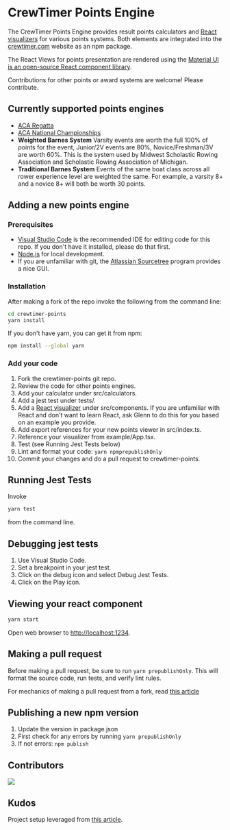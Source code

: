# CrewTimer Points Engine

The CrewTimer Points Engine provides result points calculators and [React visualizers](https://react.dev/) for various points systems.  Both elements are integrated into the [crewtimer.com](https://crewtimer.com) website as an npm package.

The React Views for points presentation are rendered using the [Material UI is an open-source React component library](https://mui.com/material-ui/getting-started/overview/).

Contributions for other points or award systems are welcome!  Please contribute.

## Currently supported points engines

* [ACA Regatta](docs/ACA-SprintRacingRules-v1-04.pdf)
* [ACA National Championships](docs/ACA-SprintRacingRules-v1-04.pdf)
* **Weighted Barnes System** Varsity events are worth the full 100% of points for the event, Junior/2V events are 80%, Novice/Freshman/3V are worth 60%. This is the system used by Midwest Scholastic Rowing Association and Scholastic Rowing Association of Michigan.
* **Traditional Barnes System** Events of the same boat class across all rower experience level are weighted the same. For example, a varsity 8+ and a novice 8+ will both be worth 30 points.

## Adding a new points engine

### Prerequisites

* [Visual Studio Code](https://code.visualstudio.com/) is the recommended IDE for editing code for this repo.  If you don't have it installed, please do that first.
* [Node.js](https://nodejs.org/en) for local development.
* If you are unfamiliar with git, the [Atlassian Sourcetree](https://www.sourcetreeapp.com/) program provides a nice GUI.

### Installation

After making a fork of the repo invoke the following from the command line:

```bash
cd crewtimer-points
yarn install
```

If you don't have yarn, you can get it from npm:

```bash
npm install --global yarn
```

### Add your code

1. Fork the crewtimer-points git repo.
2. Review the code for other points engines.
3. Add your calculator under src/calculators.
4. Add a jest test under tests/.
5. Add a [React visualizer](https://react.dev/) under src/components. If you are unfamiliar with React and don't want to learn React, ask Glenn to do this for you based on an example you provide.
6. Add export references for your new points viewer in src/index.ts.
7. Reference your visualizer from example/App.tsx.
8. Test (see Running Jest Tests below)
9. Lint and format your code: ```yarn npmprepublishOnly```
10. Commit your changes and do a pull request to crewtimer-points.

## Running Jest Tests

Invoke

```bash
yarn test
```

from the command line.

## Debugging jest tests

1. Use Visual Studio Code.
2. Set a breakpoint in your jest test.
3. Click on the debug icon and select Debug Jest Tests.
4. Click on the Play icon.

## Viewing your react component

```bash
yarn start
```

Open web browser to [http://localhost:1234](http://localhost:1234).

## Making a pull request

Before making a pull request, be sure to run ```yarn prepublishOnly```.  This will format the source code, run tests, and verify lint rules.

For mechanics of making a pull request from a fork, read [this article](https://docs.github.com/en/pull-requests/collaborating-with-pull-requests/proposing-changes-to-your-work-with-pull-requests/creating-a-pull-request-from-a-fork)

## Publishing a new npm version

1. Update the version in package.json
2. First check for any errors by running ```yarn prepublishOnly```
3. If not errors: ```npm publish```

## Contributors

<!-- markdownlint-disable-next-line -->
[![](https://contrib.rocks/image?repo=glenne/crewtimer-points)](https://github.com/glenne/crewtimer-points/graphs/contributors)

## Kudos

Project setup leveraged from [this article](https://betterprogramming.pub/how-to-create-and-publish-react-typescript-npm-package-with-demo-and-automated-build-80c40ec28aca).
